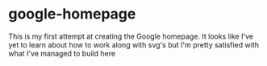 # google-homepage
This is my first attempt at creating the Google homepage. It looks like I've yet to learn about how to work along with svg's but I'm pretty satisfied with what I've managed to build here
